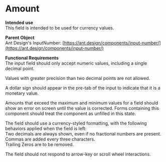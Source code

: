 # Amount

**Intended use**  
This field is intended to be used for currency values.

**Parent Object**  
Ant Design's InputNumber: [https://ant.design/components/input-number/](https://ant.design/components/input-number/)

**Functional Requirements**  
The input field should only accept numeric values, including a single decimal point.  
  
Values with greater precision than two decimal points are not allowed.  
  
A dollar sign should appear in the pre-tab of the input to indicate that it is a monetary value.  
  
Amounts that exceed the maximum and minimum values for a field should show an error on screen until the value is corrected. Forms containing this component should treat the component as unfilled in this state.  
  
The field should use a currency-styled formatting, with the following behaviors applied when the field is left:  
Two decimals are always shown, even if no fractional numbers are present.  
Commas are added every three characters.  
Trailing Zeros are to be removed.  
  
The field should not respond to arrow-key or scroll wheel interactions.

   


